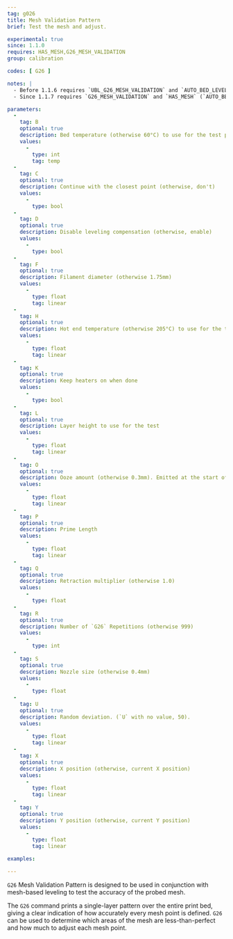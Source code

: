 ```yaml
---
tag: g026
title: Mesh Validation Pattern
brief: Test the mesh and adjust.

experimental: true
since: 1.1.0
requires: HAS_MESH,G26_MESH_VALIDATION
group: calibration

codes: [ G26 ]

notes: |
  - Before 1.1.6 requires `UBL_G26_MESH_VALIDATION` and `AUTO_BED_LEVELING_UBL`.
  - Since 1.1.7 requires `G26_MESH_VALIDATION` and `HAS_MESH` (`AUTO_BED_LEVELING_UBL`, `MESH_BED_LEVELING`, or `AUTO_BED_LEVELING_BILINEAR`).

parameters:
  -
    tag: B
    optional: true
    description: Bed temperature (otherwise 60°C) to use for the test print.
    values:
      -
        type: int
        tag: temp
  -
    tag: C
    optional: true
    description: Continue with the closest point (otherwise, don't)
    values:
      -
        type: bool
  -
    tag: D
    optional: true
    description: Disable leveling compensation (otherwise, enable)
    values:
      -
        type: bool
  -
    tag: F
    optional: true
    description: Filament diameter (otherwise 1.75mm)
    values:
      -
        type: float
        tag: linear
  -
    tag: H
    optional: true
    description: Hot end temperature (otherwise 205°C) to use for the test print.
    values:
      -
        type: float
        tag: linear
  -
    tag: K
    optional: true
    description: Keep heaters on when done
    values:
      -
        type: bool
  -
    tag: L
    optional: true
    description: Layer height to use for the test
    values:
      -
        type: float
        tag: linear
  -
    tag: O
    optional: true
    description: Ooze amount (otherwise 0.3mm). Emitted at the start of the test.
    values:
      -
        type: float
        tag: linear
  -
    tag: P
    optional: true
    description: Prime Length
    values:
      -
        type: float
        tag: linear
  -
    tag: Q
    optional: true
    description: Retraction multiplier (otherwise 1.0)
    values:
      -
        type: float
  -
    tag: R
    optional: true
    description: Number of `G26` Repetitions (otherwise 999)
    values:
      -
        type: int
  -
    tag: S
    optional: true
    description: Nozzle size (otherwise 0.4mm)
    values:
      -
        type: float
  -
    tag: U
    optional: true
    description: Random deviation. (`U` with no value, 50).
    values:
      -
        type: float
        tag: linear
  -
    tag: X
    optional: true
    description: X position (otherwise, current X position)
    values:
      -
        type: float
        tag: linear
  -
    tag: Y
    optional: true
    description: Y position (otherwise, current Y position)
    values:
      -
        type: float
        tag: linear

examples:

---
```


`G26` Mesh Validation Pattern is designed to be used in conjunction with mesh-based leveling to test the accuracy of the probed mesh.

The `G26` command prints a single-layer pattern over the entire print bed, giving a clear indication of how accurately every mesh point is defined. `G26` can be used to determine which areas of the mesh are less-than-perfect and how much to adjust each mesh point.
